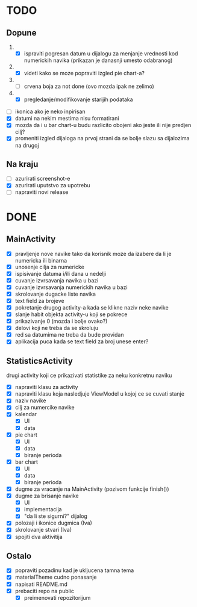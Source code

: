 # TODO

## Dopune
1. - [x] ispraviti pogresan datum u dijalogu za menjanje vrednosti kod numerickih navika (prikazan je danasnji umesto odabranog)
2. - [x] videti kako se moze popraviti izgled pie chart-a?
3. - [ ] crvena boja za not done (ovo mozda ipak ne zelimo)
4. - [x] pregledanje/modifikovanje starijih podataka
- [ ] ikonica ako je neko inpirisan
- [x] datumi na nekim mestima nisu formatirani
- [x] mozda da i u bar chart-u budu razlicito obojeni ako jeste ili nije predjen cilj?
- [x] promeniti izgled dijaloga na prvoj strani da se bolje slazu sa dijalozima na drugoj

## Na kraju
- [ ] azurirati screenshot-e
- [x] azurirati uputstvo za upotrebu
- [ ] napraviti novi release

# DONE

## MainActivity
- [x] pravljenje nove navike tako da korisnik moze da izabere da li je numericka ili binarna
- [x] unosenje cilja za numericke
- [x] ispisivanje datuma i/ili dana u nedelji
- [x] cuvanje izvrsavanja navika u bazi
- [x] cuvanje izvrsavanja numerickih navika u bazi
- [x] skrolovanje dugacke liste navika
- [x] text field za brojeve
- [x] pokretanje drugog activity-a kada se klikne naziv neke navike
- [x] slanje habit objekta activity-u koji se pokrece
- [x] prikazivanje 0 (mozda i bolje ovako?)
- [x] delovi koji ne treba da se skroluju
- [x] red sa datumima ne treba da bude providan
- [x] aplikacija puca kada se text field za broj unese enter?

## StatisticsActivity
drugi activity koji ce prikazivati statistike za neku konkretnu naviku
- [x] napraviti klasu za activity
- [x] napraviti klasu koja nasledjuje ViewModel u kojoj ce se cuvati stanje
- [x] naziv navike
- [x] cilj za numercike navike
- [x] kalendar
    - [x] UI
    - [x] data
- [x] pie chart
    - [x] UI
    - [x] data
    - [x] biranje perioda
- [x] bar chart
    - [x] UI
    - [x] data
    - [x] biranje perioda
- [x] dugme za vracanje na MainActivity (pozivom funkcije finish())
- [x] dugme za brisanje navike
    - [x] UI
    - [x] implementacija
    - [x] "da li ste sigurni?" dijalog
- [x] polozaji i ikonice dugmica (Iva)
- [x] skrolovanje stvari (Iva)
- [x] spojiti dva aktivitija

## Ostalo
- [x] popraviti pozadinu kad je ukljucena tamna tema
- [x] materialTheme cudno ponasanje
- [x] napisati README.md
- [x] prebaciti repo na public
    - [x] preimenovati repozitorijum
